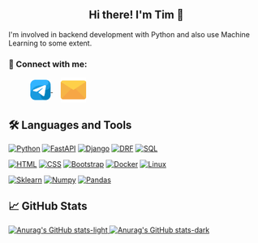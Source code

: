 <!-- <picture>
  <source media="(prefers-color-scheme: dark)" srcset="images/banner_dark.png">
  <img alt="banner_light" src="images/banner_light.png">
</picture> -->



<div id=header align="center">
  <h2>Hi there! I'm Tim 👋</h2>
</div>

I'm involved in backend development with Python and also use Machine Learning to some extent.

### 🤝 Connect with me:

&nbsp;&nbsp;&nbsp;&nbsp;&nbsp;&nbsp;&nbsp;&nbsp;&nbsp;&nbsp;
<a href="https://t.me/yo_tima/">
  <img align="center" src="images/telegram.png" alt="Timofey Grigorenko | Telegram" width="40px"/>
</a>
&nbsp;&nbsp;&nbsp;
<a href="https://t.me/yo_tima/">
  <img align="center" src="images/email.png" alt="yo.tgrig@yandex.ru" width="50px"/>
</a>
</br>


## 🛠️ Languages and Tools

  [![Python][Python]][Python-url]
  [![FastAPI][FastAPI]][FastAPI-url]
  [![Django][Django]][Django-url]
  [![DRF][DRF]][DRF-url]
  [![SQL][SQL]][SQL-url]
  
  [![HTML][HTML]][HTML-url]
  [![CSS][CSS]][CSS-url]
  [![Bootstrap][Bootstrap]][Bootstrap-url]
  [![Docker][Docker]][Docker-url]
  [![Linux][Linux]][Linux-url]
  
  [![Sklearn][Sklearn]][Sklearn-url]
  [![Numpy][Numpy]][Numpy-url]
  [![Pandas][Pandas]][Pandas-url]


## 📈 GitHub Stats

<a href="https://github.com/anuraghazra/github-readme-stats#gh-light-mode-only">
  <img src="https://github-readme-stats-i3vu.vercel.app/api?username=timofey-g&title_color=009485&text_color=ffffff&icon_color=009485&border_color=343a40&bg_color=343a40&rank_icon=github&show_icons=true&hide=stars" alt="Anurag's GitHub stats-light">
</a>
<a href="https://github.com/anuraghazra/github-readme-stats#gh-dark-mode-only">
  <img src="https://github-readme-stats-i3vu.vercel.app/api?username=timofey-g&title_color=009485&text_color=ffffff&icon_color=009485&border_color=y&bg_color=212529&rank_icon=github&show_icons=true&hide=stars" alt="Anurag's GitHub stats-dark">
</a>


[Python-url]: https://python.org
[Python]: https://img.shields.io/badge/Python-3570a0?style=for-the-badge&logo=python&logoColor=ffe366
[Django-url]: https://www.djangoproject.com/
[Django]: https://img.shields.io/badge/Django-0c4b33?style=for-the-badge&logo=django&logoColor=44b78b
[FastAPI-url]: https://fastapi.tiangolo.com/
[FastAPI]: https://img.shields.io/badge/FastAPI-009485?style=for-the-badge&logo=fastapi&logoColor=ffffff
[DRF-url]: https://www.django-rest-framework.org/
[DRF]: https://img.shields.io/badge/Django_Rest_Framework-562d2d?style=for-the-badge&logo=django&logoColor=a30000
[SQL-url]: https://www.postgresql.org/
[SQL]: https://img.shields.io/badge/SQL-32658f?style=for-the-badge&logo=postgresql&logoColor=ffffff

[HTML-url]: https://html.com/html5/
[HTML]: https://img.shields.io/badge/HTML-e24921?style=for-the-badge&logo=html5&logoColor=ffffff
[CSS-url]: https://html.com/css/
[CSS]: https://img.shields.io/badge/CSS-026eb9?style=for-the-badge&logo=css3&logoColor=ffffff
[Bootstrap-url]: https://getbootstrap.com/
[Bootstrap]: https://img.shields.io/badge/Bootstrap-7110f5?style=for-the-badge&logo=bootstrap&logoColor=ffffff
[Docker-url]: https://www.docker.com/
[Docker]: https://img.shields.io/badge/Docker-003f8c?style=for-the-badge&logo=docker&logoColor=ffffff
[Linux-url]: https://www.linux.org/
[Linux]: https://img.shields.io/badge/Linux-185886?style=for-the-badge&logo=linux&logoColor=ffffff

[Sklearn-url]: https://scikit-learn.org/stable/
[Sklearn]: https://img.shields.io/badge/Sklearn-3499cd?style=for-the-badge&logo=scikit-learn&logoColor=f89939
[Pandas-url]: https://pandas.pydata.org/
[Pandas]: https://img.shields.io/badge/Pandas-130654?style=for-the-badge&logo=pandas&logoColor=e70488
[Numpy-url]: https://numpy.org/
[Numpy]: https://img.shields.io/badge/Numpy-013243?style=for-the-badge&logo=numpy&logoColor=4dabcf